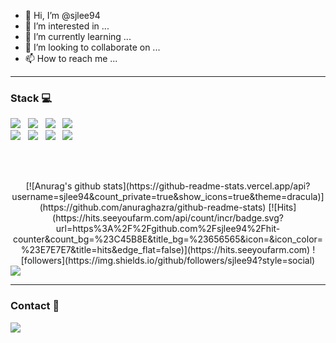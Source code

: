 - 👋 Hi, I’m @sjlee94
- 👀 I’m interested in ...
- 🌱 I’m currently learning ...
- 💞️ I’m looking to collaborate on ...
- 📫 How to reach me ...

---

<h3><b>Stack 💻</b></h3>
<!-- 언어 부분 -->
<!-- 로고 사이트 https://simpleicons.org/ -->
<span>
  <img src="https://img.shields.io/badge/C-A8B9CC?style=plastic&logo=C&logoColor=white"/> &nbsp
  <img src="https://img.shields.io/badge/C++-00599C?style=plastic&logo=C%2B%2B&logoColor=white"/> &nbsp
  <img src="https://img.shields.io/badge/Python-3776AB?style=plastic&logo=Python&logoColor=white"/> &nbsp
  <img src="https://img.shields.io/badge/MySQL-003B57?style=plastic&logo=MySQL&logoColor=white"/>
</span>

<br>
<!-- AI 부분 -->
<span>
  <img src="https://img.shields.io/badge/Tensorflow-FF6F00?style=plastic&logo=Tensorflow&logoColor=white"/> &nbsp
  <img src="https://img.shields.io/badge/Keras-D00000?style=plastic&logo=Keras&logoColor=white"/> &nbsp
  <img src="https://img.shields.io/badge/YOLO-00FFFF?style=plastic&logo=YOLO&logoColor=white"/> &nbsp
  <img src="https://img.shields.io/badge/PyTorch-EE4C2C?style=plastic&logo=PyTorch&logoColor=white"/>
</span>

<br><br>

<div align="center">
  [![Anurag's github stats](https://github-readme-stats.vercel.app/api?username=sjlee94&count_private=true&show_icons=true&theme=dracula)](https://github.com/anuraghazra/github-readme-stats)
  <!-- ![Top Langs](https://github-readme-stats.vercel.app/api/top-langs/?username=sjlee94&layout=compact&theme=dracula) -->
  [![Hits](https://hits.seeyoufarm.com/api/count/incr/badge.svg?url=https%3A%2F%2Fgithub.com%2Fsjlee94%2Fhit-counter&count_bg=%23C45B8E&title_bg=%23656565&icon=&icon_color=%23E7E7E7&title=hits&edge_flat=false)](https://hits.seeyoufarm.com)
  ![followers](https://img.shields.io/github/followers/sjlee94?style=social)
</div>

<img src="http://mazassumnida.wtf/api/v2/generate_badge?boj=sjlee94">

---

<h3><b>Contact 📲</b></h3>

<span>
  <a href="mailto:sjlee3416@naver.com" target="_blank"><img src="https://img.shields.io/badge/Mail-03C75A?style=plastic&logo=Naver&logoColor=white"/>
</span>

<!---
sjlee94/sjlee94 is a ✨ special ✨ repository because its `README.md` (this file) appears on your GitHub profile.
You can click the Preview link to take a look at your changes.
--->
